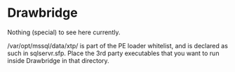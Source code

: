 Drawbridge
==========

Nothing (special) to see here currently. 

/var/opt/mssql/data/xtp/ is part of the PE loader whitelist, and is declared as such in sqlservr.sfp. Place the 3rd party executables that you want to run inside Drawbridge in that directory.

